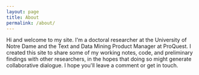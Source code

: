 ```yaml
---
layout: page
title: About
permalink: /about/
---
```


Hi and welcome to my site. I'm a doctoral researcher at the University of Notre Dame and the Text and Data Mining Product Manager at ProQuest. I created this site to share some of my working notes, code, and preliminary findings with other researchers, in the hopes that doing so might generate collaborative dialogue. I hope you'll leave a comment or get in touch.
